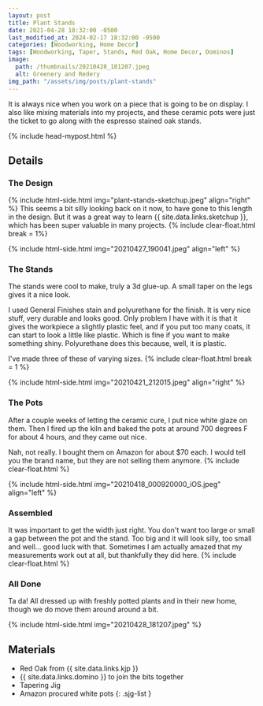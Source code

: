 ```yaml
---
layout: post
title: Plant Stands
date: 2021-04-28 18:32:00 -0500
last_modified_at: 2024-02-17 18:32:00 -0500
categories: [Woodworking, Home Decor]
tags: [Woodworking, Taper, Stands, Red Oak, Home Decor, Dominos]
image:
  path: /thumbnails/20210428_181207.jpeg
  alt: Greenery and Redery
img_path: "/assets/img/posts/plant-stands"
---
```


It is always nice when you work on a piece that is going to be on display. I also like mixing materials into my projects, and these ceramic pots were just the ticket to go along with the espresso stained oak stands.

{% include head-mypost.html %}

## Details

### The Design

{% include html-side.html img="plant-stands-sketchup.jpeg" align="right" %}
This seems a bit silly looking back on it now, to have gone to this length in the design. But it was a great way to learn {{ site.data.links.sketchup }}, which has been super valuable in many projects.
{% include clear-float.html break = 1%}

{% include html-side.html img="20210427_190041.jpeg" align="left" %}

### The Stands

The stands were cool to make, truly a 3d glue-up. A small taper on the legs gives it a nice look.

I used General Finishes stain and polyurethane for the finish. It is very nice stuff, very durable and looks good. Only problem I have with it is that it gives the workpiece a slightly plastic feel, and if you put too many coats, it can start to look a little like plastic. Which is fine if you want to make something shiny. Polyurethane does this because, well, it is plastic.

I've made three of these of varying sizes.
{% include clear-float.html break = 1 %}

{% include html-side.html img="20210421_212015.jpeg" align="right" %}

### The Pots

After a couple weeks of letting the ceramic cure, I put nice white glaze on them. Then I fired up the kiln and baked the pots at around 700 degrees F for about 4 hours, and they came out nice.

Nah, not really. I bought them on Amazon for about $70 each. I would tell you the brand name, but they are not selling them anymore.
{% include clear-float.html %}

{% include html-side.html img="20210418_000920000_iOS.jpeg" align="left" %}

### Assembled

It was important to get the width just right. You don't want too large or small a gap between the pot and the stand. Too big and it will look silly, too small and well... good luck with that. Sometimes I am actually amazed that my measurements work out at all, but thankfully they did here.
{% include clear-float.html %}

### All Done

Ta da! All dressed up with freshly potted plants and in their new home, though we do move them around around a bit.

{% include html-side.html img="20210428_181207.jpeg" %}

## Materials

- Red Oak from {{ site.data.links.kjp }}
- {{ site.data.links.domino }} to join the bits together
- Tapering Jig
- Amazon procured white pots
{: .sjg-list }
